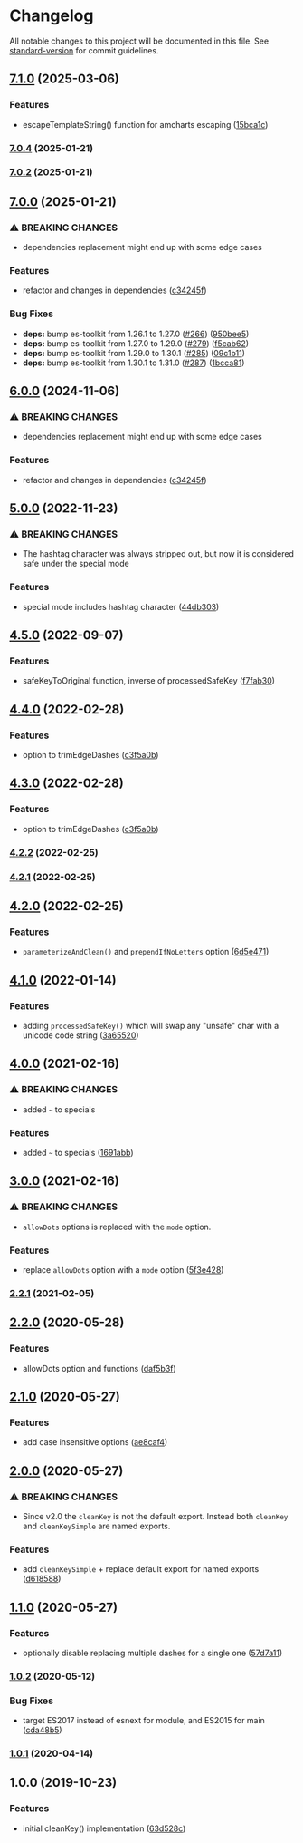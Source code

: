 # Changelog

All notable changes to this project will be documented in this file. See [standard-version](https://github.com/conventional-changelog/standard-version) for commit guidelines.

## [7.1.0](https://github.com/plandek-utils/ts-clean-key/compare/v7.0.4...v7.1.0) (2025-03-06)


### Features

* escapeTemplateString() function for amcharts escaping ([15bca1c](https://github.com/plandek-utils/ts-clean-key/commit/15bca1c399030f688e2d7490d1ed7edb511f139a))

### [7.0.4](https://github.com/plandek-utils/time-utils/compare/v7.0.2...v7.0.4) (2025-01-21)

### [7.0.2](https://github.com/plandek-utils/time-utils/compare/v7.0.0...v7.0.2) (2025-01-21)

## [7.0.0](https://github.com/plandek-utils/time-utils/compare/v5.0.0...v7.0.0) (2025-01-21)


### ⚠ BREAKING CHANGES

* dependencies replacement might end up with some edge cases

### Features

* refactor and changes in dependencies ([c34245f](https://github.com/plandek-utils/time-utils/commit/c34245f0036b006db1b5603e36b4b8ec26b4d56a))


### Bug Fixes

* **deps:** bump es-toolkit from 1.26.1 to 1.27.0 ([#266](https://github.com/plandek-utils/time-utils/issues/266)) ([950bee5](https://github.com/plandek-utils/time-utils/commit/950bee5697a44975e6a654b25d11889250856b2c))
* **deps:** bump es-toolkit from 1.27.0 to 1.29.0 ([#279](https://github.com/plandek-utils/time-utils/issues/279)) ([f5cab62](https://github.com/plandek-utils/time-utils/commit/f5cab623abb47328bbd7cb2198fdb34d21287567))
* **deps:** bump es-toolkit from 1.29.0 to 1.30.1 ([#285](https://github.com/plandek-utils/time-utils/issues/285)) ([09c1b11](https://github.com/plandek-utils/time-utils/commit/09c1b11d1b469f7a0de2d02d3367431ee452971f))
* **deps:** bump es-toolkit from 1.30.1 to 1.31.0 ([#287](https://github.com/plandek-utils/time-utils/issues/287)) ([1bcca81](https://github.com/plandek-utils/time-utils/commit/1bcca818028bd79252942a0e5ad79c23db905cba))

## [6.0.0](https://github.com/plandek-utils/time-utils/compare/v5.0.0...v6.0.0) (2024-11-06)


### ⚠ BREAKING CHANGES

* dependencies replacement might end up with some edge cases

### Features

* refactor and changes in dependencies ([c34245f](https://github.com/plandek-utils/time-utils/commit/c34245f0036b006db1b5603e36b4b8ec26b4d56a))

## [5.0.0](https://github.com/plandek-utils/ts-clean-key/compare/v4.5.0...v5.0.0) (2022-11-23)


### ⚠ BREAKING CHANGES

* The hashtag character was always stripped out, but now it is considered safe under
the special mode

### Features

* special mode includes hashtag character ([44db303](https://github.com/plandek-utils/ts-clean-key/commit/44db303b1effd9921cb9f8f1fdcd40f625a5fbdf))

## [4.5.0](https://github.com/plandek-utils/ts-clean-key/compare/v4.4.0...v4.5.0) (2022-09-07)


### Features

* safeKeyToOriginal function, inverse of processedSafeKey ([f7fab30](https://github.com/plandek-utils/ts-clean-key/commit/f7fab30c3d08e67658b8f0fad7b49f77b73457bc))

## [4.4.0](https://github.com/plandek-utils/ts-clean-key/compare/v4.2.2...v4.4.0) (2022-02-28)


### Features

* option to trimEdgeDashes ([c3f5a0b](https://github.com/plandek-utils/ts-clean-key/commit/c3f5a0b6cc9adf822d04710c9a73107ec757b2e6))

## [4.3.0](https://github.com/plandek-utils/ts-clean-key/compare/v4.2.2...v4.3.0) (2022-02-28)


### Features

* option to trimEdgeDashes ([c3f5a0b](https://github.com/plandek-utils/ts-clean-key/commit/c3f5a0b6cc9adf822d04710c9a73107ec757b2e6))

### [4.2.2](https://github.com/plandek-utils/ts-clean-key/compare/v4.2.1...v4.2.2) (2022-02-25)

### [4.2.1](https://github.com/plandek-utils/ts-clean-key/compare/v4.2.0...v4.2.1) (2022-02-25)

## [4.2.0](https://github.com/plandek-utils/ts-clean-key/compare/v4.1.0...v4.2.0) (2022-02-25)


### Features

* `parameterizeAndClean()` and `prependIfNoLetters` option ([6d5e471](https://github.com/plandek-utils/ts-clean-key/commit/6d5e471a9359a2735477a04ee67f4eb9c7f0cba8))

## [4.1.0](https://github.com/plandek-utils/ts-clean-key/compare/v4.0.0...v4.1.0) (2022-01-14)


### Features

* adding `processedSafeKey()` which will swap any "unsafe" char with a unicode code string ([3a65520](https://github.com/plandek-utils/ts-clean-key/commit/3a655209b9743ba0e8d0cd1c5770851d45b89c73))

## [4.0.0](https://github.com/plandek-utils/ts-clean-key/compare/v3.0.0...v4.0.0) (2021-02-16)


### ⚠ BREAKING CHANGES

* added `~` to specials

### Features

* added `~` to specials ([1691abb](https://github.com/plandek-utils/ts-clean-key/commit/1691abb19a6bfa38d950fc506036c8dfac57d027))

## [3.0.0](https://github.com/plandek-utils/ts-clean-key/compare/v2.2.1...v3.0.0) (2021-02-16)


### ⚠ BREAKING CHANGES

* `allowDots` options is replaced with the `mode` option.

### Features

* replace `allowDots` option with a `mode` option ([5f3e428](https://github.com/plandek-utils/ts-clean-key/commit/5f3e428b6a7d0353469557d2b264523b875c8a64))

### [2.2.1](https://github.com/plandek-utils/ts-clean-key/compare/v2.2.0...v2.2.1) (2021-02-05)

## [2.2.0](https://github.com/plandek-utils/ts-clean-key/compare/v2.1.0...v2.2.0) (2020-05-28)


### Features

* allowDots option and functions ([daf5b3f](https://github.com/plandek-utils/ts-clean-key/commit/daf5b3fbc44466c7cbce6bd0fcc93c6059b63e70))

## [2.1.0](https://github.com/plandek-utils/ts-clean-key/compare/v2.0.0...v2.1.0) (2020-05-27)


### Features

* add case insensitive options ([ae8caf4](https://github.com/plandek-utils/ts-clean-key/commit/ae8caf4dbb6f2602c69dcecce429e6adb0c114bb))

## [2.0.0](https://github.com/plandek-utils/ts-clean-key/compare/v1.1.0...v2.0.0) (2020-05-27)


### ⚠ BREAKING CHANGES

* Since v2.0 the `cleanKey` is not the default export. Instead both `cleanKey` and
`cleanKeySimple` are named exports.

### Features

* add `cleanKeySimple` + replace default export for named exports ([d618588](https://github.com/plandek-utils/ts-clean-key/commit/d6185885d915485246aacfb2d4158f8ca1afe22e))

## [1.1.0](https://github.com/plandek-utils/ts-clean-key/compare/v1.0.2...v1.1.0) (2020-05-27)


### Features

* optionally disable replacing multiple dashes for a single one ([57d7a11](https://github.com/plandek-utils/ts-clean-key/commit/57d7a114eb8f895205e69bde0fc70521ad51d0c3))

### [1.0.2](https://github.com/plandek-utils/ts-clean-key/compare/v1.0.1...v1.0.2) (2020-05-12)


### Bug Fixes

* target ES2017 instead of esnext for module, and ES2015 for main ([cda48b5](https://github.com/plandek-utils/ts-clean-key/commit/cda48b5958bb45ae6730cf22f03840a28c1024d7))

### [1.0.1](https://github.com/plandek-utils/ts-clean-key/compare/v1.0.0...v1.0.1) (2020-04-14)

## 1.0.0 (2019-10-23)


### Features

* initial cleanKey() implementation ([63d528c](https://github.com/plandek-utils/ts-clean-key/commit/63d528ca73a6c9970784b2d2014f06eb51dd459a))
